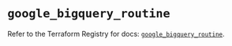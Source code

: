 # `google_bigquery_routine`

Refer to the Terraform Registry for docs: [`google_bigquery_routine`](https://registry.terraform.io/providers/hashicorp/google/6.34.1/docs/resources/bigquery_routine).
